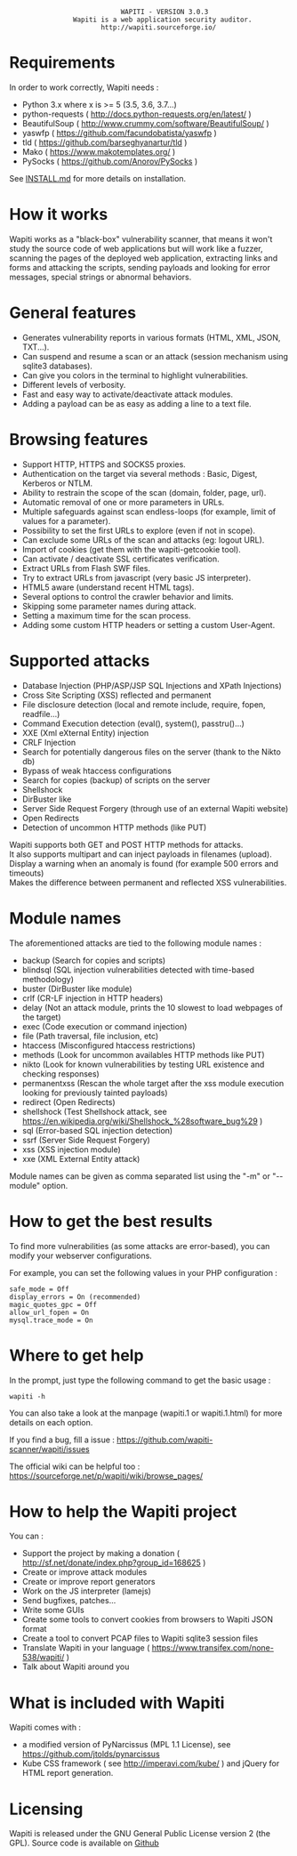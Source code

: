                                 WAPITI - VERSION 3.0.3
                    Wapiti is a web application security auditor.
                           http://wapiti.sourceforge.io/


Requirements
============
In order to work correctly, Wapiti needs :

+ Python 3.x where x is >= 5 (3.5, 3.6, 3.7...)
+ python-requests ( http://docs.python-requests.org/en/latest/ )
+ BeautifulSoup ( http://www.crummy.com/software/BeautifulSoup/ )
+ yaswfp ( https://github.com/facundobatista/yaswfp )
+ tld ( https://github.com/barseghyanartur/tld )
+ Mako ( https://www.makotemplates.org/ )
+ PySocks ( https://github.com/Anorov/PySocks )

See [INSTALL.md](INSTALL.md) for more details on installation.

How it works
============

Wapiti works as a "black-box" vulnerability scanner,  that means it won't
study the source code of web applications but will work like a  fuzzer,
scanning the pages of the deployed web application, extracting links and
forms  and attacking  the scripts, sending payloads and looking for error
messages, special strings or abnormal behaviors.


General features
================

+ Generates vulnerability reports in various formats (HTML, XML, JSON, TXT...).
+ Can suspend and resume a scan or an attack (session mechanism using sqlite3 databases).
+ Can give you colors in the terminal to highlight vulnerabilities.
+ Different levels of verbosity.
+ Fast and easy way to activate/deactivate attack modules.
+ Adding a payload can be as easy as adding a line to a text file.


Browsing features
=================

+ Support HTTP, HTTPS and SOCKS5 proxies.
+ Authentication on the target via several methods : Basic, Digest, Kerberos or NTLM.
+ Ability to restrain the scope of the scan (domain, folder, page, url).
+ Automatic removal of one or more parameters in URLs.
+ Multiple safeguards against scan endless-loops (for example, limit of values for a parameter).
+ Possibility to set the first URLs to explore (even if not in scope).
+ Can exclude some URLs of the scan and attacks (eg: logout URL).
+ Import of cookies (get them with the wapiti-getcookie tool).
+ Can activate / deactivate SSL certificates verification.
+ Extract URLs from Flash SWF files.
+ Try to extract URLs from javascript (very basic JS interpreter).
+ HTML5 aware (understand recent HTML tags).
+ Several options to control the crawler behavior and limits.
+ Skipping some parameter names during attack.
+ Setting a maximum time for the scan process.
+ Adding some custom HTTP headers or setting a custom User-Agent.


Supported attacks
=================

+ Database Injection (PHP/ASP/JSP SQL Injections and XPath Injections)
+ Cross Site Scripting (XSS) reflected and permanent
+ File disclosure detection (local and remote include, require, fopen,
  readfile...)
+ Command Execution detection (eval(), system(), passtru()...)
+ XXE (Xml eXternal Entity) injection
+ CRLF Injection
+ Search for potentially dangerous files on the server (thank to the Nikto db)
+ Bypass of weak htaccess configurations
+ Search for copies (backup) of scripts on the server
+ Shellshock
+ DirBuster like
+ Server Side Request Forgery (through use of an external Wapiti website)
+ Open Redirects
+ Detection of uncommon HTTP methods (like PUT)

Wapiti supports both GET and POST HTTP methods for attacks.  
It also supports multipart and can inject payloads in filenames (upload).  
Display a warning when an anomaly is found (for example 500 errors and timeouts)  
Makes the difference  between permanent  and reflected  XSS vulnerabilities.

Module names
============

The aforementioned attacks are tied to the following module names :

+ backup (Search for copies and scripts)
+ blindsql (SQL injection vulnerabilities detected with time-based methodology)
+ buster (DirBuster like module)
+ crlf (CR-LF injection in HTTP headers)
+ delay (Not an attack module, prints the 10 slowest to load webpages of the target)
+ exec (Code execution or command injection)
+ file (Path traversal, file inclusion, etc)
+ htaccess (Misconfigured htaccess restrictions)
+ methods (Look for uncommon availables HTTP methods like PUT)
+ nikto (Look for known vulnerabilities by testing URL existence and checking responses)
+ permanentxss (Rescan the whole target after the xss module execution looking for previously tainted payloads)
+ redirect (Open Redirects)
+ shellshock (Test Shellshock attack, see https://en.wikipedia.org/wiki/Shellshock_%28software_bug%29 )
+ sql (Error-based SQL injection detection)
+ ssrf (Server Side Request Forgery)
+ xss (XSS injection module)
+ xxe (XML External Entity attack)

Module names can be given as comma separated list using the "-m" or "--module" option.


How to get the best results
===========================

To find more vulnerabilities (as some attacks are error-based), you can modify
your webserver configurations.

For example, you can set the following values in your PHP configuration :
```
safe_mode = Off
display_errors = On (recommended)
magic_quotes_gpc = Off
allow_url_fopen = On
mysql.trace_mode = On
```

Where to get help
=================

In the prompt, just type the following command to get the basic usage :

```wapiti -h```

You can also take a look at the manpage (wapiti.1 or wapiti.1.html) for more details on each option.

If you find a bug, fill a issue : https://github.com/wapiti-scanner/wapiti/issues  

The official wiki can be helpful too :  
https://sourceforge.net/p/wapiti/wiki/browse_pages/


How to help the Wapiti project
==============================

You can :

+ Support the project by making a donation ( http://sf.net/donate/index.php?group_id=168625 )
+ Create or improve attack modules
+ Create or improve report generators
+ Work on the JS interpreter (lamejs)
+ Send bugfixes, patches...
+ Write some GUIs
+ Create some tools to convert cookies from browsers to Wapiti JSON format
+ Create a tool to convert PCAP files to Wapiti sqlite3 session files
+ Translate Wapiti in your language ( https://www.transifex.com/none-538/wapiti/ )
+ Talk about Wapiti around you


What is included with Wapiti
============================

Wapiti comes with :

+ a modified version of PyNarcissus (MPL 1.1 License),
  see https://github.com/jtolds/pynarcissus
+ Kube CSS framework ( see http://imperavi.com/kube/ ) and jQuery
  for HTML report generation.

Licensing
=========

Wapiti is released under the GNU General Public License version 2 (the GPL).
Source code is available on [Github](https://github.com/wapiti-scanner/wapiti)
